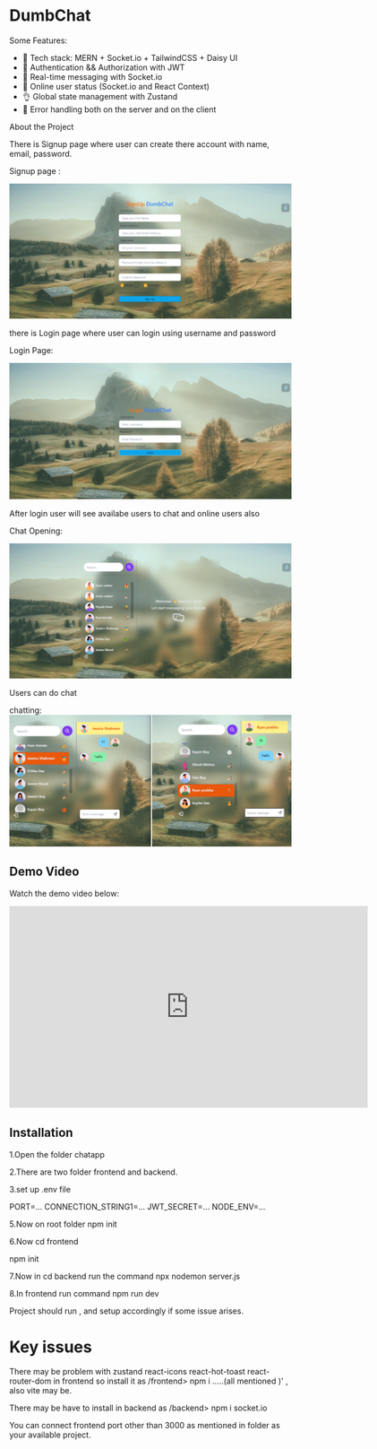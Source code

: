 # DumbChat 

Some Features:

-   🌟 Tech stack: MERN + Socket.io + TailwindCSS + Daisy UI
-   🎃 Authentication && Authorization with JWT
-   👾 Real-time messaging with Socket.io
-   🚀 Online user status (Socket.io and React Context)
-   👌 Global state management with Zustand
-   🐞 Error handling both on the server and on the   client

About the Project

There is Signup page  where user can create there account with name, email, password.

Signup page :

  ![alt text](Demo/SignUp.png)

there is Login page where user can login using username and password 

Login Page:

 ![alt text](Demo/login.png)

 After login user will see availabe users to chat and online users also

 Chat Opening:
 
 ![alt text](Demo/chatopening.png)

 Users can do chat 

 chatting:![alt text](Demo/Chatting.png)



## Demo Video

Watch the demo video below:

<iframe src="https://vimeo.com/973962153" width="640" height="360" frameborder="0" webkitallowfullscreen mozallowfullscreen allowfullscreen></iframe>

## Installation

1.Open the folder chatapp

2.There are two folder frontend and backend.

3.set up .env file 

PORT=...
CONNECTION_STRING1=...
JWT_SECRET=...
NODE_ENV=...

5.Now  on root folder npm init

6.Now cd frontend

  npm init
  
7.Now in cd backend run the command   npx nodemon server.js

8.In frontend  run  command    npm run dev


Project should run , and setup accordingly if some issue arises.

# Key issues 
There may be problem with zustand  react-icons react-hot-toast react-router-dom  in frontend so install it  as   /frontend> npm i .....(all mentioned )' , also vite may be.

There may be have to install in backend as   /backend> npm i socket.io


You can connect frontend port other than 3000 as mentioned in folder as your available project.

 
